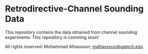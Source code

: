 # Retrodirective-Channel Sounding Data

This repository contains the data obtained from channel sounding experiments. This repository is comming soon!


All rights reserved: Mohammad Alhassoun; malhassoun@gatech.edu
